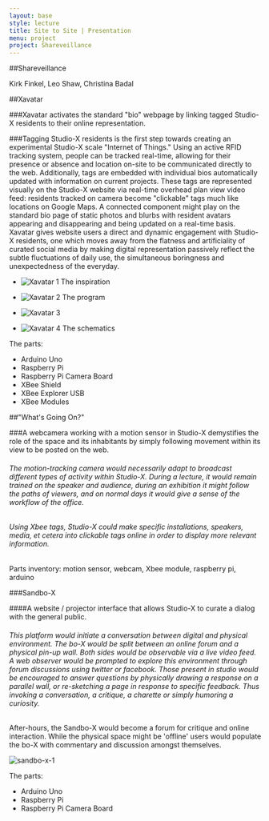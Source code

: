 ```yaml
---
layout: base
style: lecture
title: Site to Site | Presentation
menu: project
project: Shareveillance
---
```

##Shareveillance

Kirk Finkel, Leo Shaw, Christina Badal

##Xavatar

###Xavatar activates the standard "bio" webpage by linking tagged Studio-X residents to their online representation.

###Tagging Studio-X residents is the first step towards creating an experimental Studio-X scale "Internet of Things." Using an active RFID tracking system, people can be tracked real-time, allowing for their presence or absence and location on-site to be communicated directly to the web. Additionally,  tags are embedded with individual bios automatically updated with information on current projects. These tags are represented visually on the Studio-X website via real-time overhead plan view video feed: residents tracked on camera become "clickable" tags much like locations on Google Maps. A connected component might play on the standard bio page of static photos and blurbs with resident avatars appearing and disappearing and being updated on a real-time basis. Xavatar gives website users a direct and dynamic engagement with Studio-X residents, one which moves away from the flatness and artificiality of curated social media by making digital representation passively reflect the subtle fluctuations of daily use, the simultaneous boringness and unexpectedness of the everyday. 

* ![Xavatar 1](https://raw.github.com/site2site/shareveillance/master/images/S2S-Xavatar-1.png)
The inspiration

* ![Xavatar 2](https://raw.github.com/site2site/shareveillance/master/images/S2S-Xavatar-2.png)
The program

* ![Xavatar 3](https://raw.github.com/site2site/shareveillance/master/images/S2S-Xavatar-3.png)

* ![Xavatar 4](https://raw.github.com/site2site/shareveillance/master/images/S2S-Xavatar-4.png)
The schematics

The parts:
* Arduino Uno
* Raspberry Pi
* Raspberry Pi Camera Board
* XBee Shield
* XBee Explorer USB
* XBee Modules


##"What's Going On?"

###A webcamera working with a motion sensor in Studio-X demystifies the role of the space and its inhabitants by simply following movement within its view to be posted on the web.


###### The motion-tracking camera would necessarily adapt to broadcast different types of activity within Studio-X. During a lecture, it would remain trained on the speaker and audience, during an exhibition it might follow the paths of viewers, and on normal days it would give a sense of the workflow of the office.

###### Using Xbee tags, Studio-X could make specific installations, speakers, media, et cetera into clickable tags online in order to display more relevant information.

Parts inventory: motion sensor, webcam, Xbee module, raspberry pi, arduino



###Sandbo-X

####A website / projector interface that allows Studio-X to curate a dialog with the general public.

###### This platform would initiate a conversation between digital and physical environment. The bo-X would be split between an online forum and a physical pin-up wall. Both sides would be observable via a live video feed. A web observer would be prompted to explore this environment through forum discussions using twitter or facebook. Those present in studio would be encouraged to answer questions by physically drawing a response on a parallel wall, or re-sketching a page in response to specific feedback. Thus invoking a conversation, a critique, a charette or simply humoring a curiosity.

After-hours, the Sandbo-X would become a forum for critique and online interaction. While the physical space might be 'offline' users would populate the bo-X with commentary and discussion amongst themselves.

![sandbo-x-1](http://payload201.cargocollective.com/1/2/85269/6325473/SITE_sandboxai-01.png)

The parts:
* Arduino Uno
* Raspberry Pi
* Raspberry Pi Camera Board


